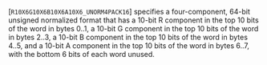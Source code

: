 [`R10X6G10X6B10X6A10X6_UNORM4PACK16`] specifies a
four-component, 64-bit unsigned normalized format that has a 10-bit R
component in the top 10 bits of the word in bytes 0..1, a 10-bit G
component in the top 10 bits of the word in bytes 2..3, a 10-bit B
component in the top 10 bits of the word in bytes 4..5, and a 10-bit A
component in the top 10 bits of the word in bytes 6..7, with the bottom
6 bits of each word unused.